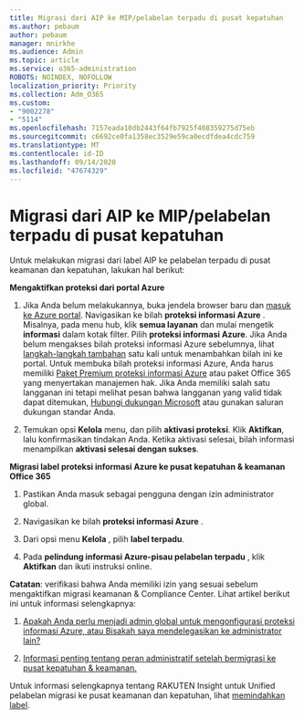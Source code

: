 ```yaml
---
title: Migrasi dari AIP ke MIP/pelabelan terpadu di pusat kepatuhan
ms.author: pebaum
author: pebaum
manager: mnirkhe
ms.audience: Admin
ms.topic: article
ms.service: o365-administration
ROBOTS: NOINDEX, NOFOLLOW
localization_priority: Priority
ms.collection: Adm_O365
ms.custom:
- "9002278"
- "5114"
ms.openlocfilehash: 7157eada10db2443f64fb7925f408359275d75eb
ms.sourcegitcommit: c6692ce0fa1358ec3529e59ca0ecdfdea4cdc759
ms.translationtype: MT
ms.contentlocale: id-ID
ms.lasthandoff: 09/14/2020
ms.locfileid: "47674329"
---
```

# <a name="migration-from-aip-to-mipunified-labeling-in-the-compliance-center"></a>Migrasi dari AIP ke MIP/pelabelan terpadu di pusat kepatuhan

Untuk melakukan migrasi dari label AIP ke pelabelan terpadu di pusat keamanan dan kepatuhan, lakukan hal berikut:

**Mengaktifkan proteksi dari portal Azure**

1. Jika Anda belum melakukannya, buka jendela browser baru dan [masuk ke Azure portal](https://docs.microsoft.com/azure/information-protection/deploy-use/configure-policy#signing-in-to-the-azure-portal). Navigasikan ke bilah **proteksi informasi Azure** . Misalnya, pada menu hub, klik **semua layanan** dan mulai mengetik **informasi** dalam kotak filter. Pilih **proteksi informasi Azure**. Jika Anda belum mengakses bilah proteksi informasi Azure sebelumnya, lihat [langkah-langkah tambahan](https://docs.microsoft.com/azure/information-protection/deploy-use/configure-policy#to-access-the-azure-information-protection-blade-for-the-first-time) satu kali untuk menambahkan bilah ini ke portal. Untuk membuka bilah proteksi informasi Azure, Anda harus memiliki [Paket Premium proteksi informasi Azure](https://www.microsoft.com/cloud-platform/azure-information-protection-pricing) atau paket Office 365 yang menyertakan manajemen hak. Jika Anda memiliki salah satu langganan ini tetapi melihat pesan bahwa langganan yang valid tidak dapat ditemukan, [Hubungi dukungan Microsoft](https://docs.microsoft.com/azure/information-protection/get-started/information-support#to-contact-microsoft-support) atau gunakan saluran dukungan standar Anda.

2. Temukan opsi **Kelola** menu, dan pilih **aktivasi proteksi**. Klik **Aktifkan**, lalu konfirmasikan tindakan Anda. Ketika aktivasi selesai, bilah informasi menampilkan **aktivasi selesai dengan sukses**.

**Migrasi label proteksi informasi Azure ke pusat kepatuhan & keamanan Office 365**

1. Pastikan Anda masuk sebagai pengguna dengan izin administrator global.

2. Navigasikan ke bilah **proteksi informasi Azure** .

3. Dari opsi menu **Kelola** , pilih **label terpadu**.

4. Pada **pelindung informasi Azure-pisau pelabelan terpadu** , klik **Aktifkan** dan ikuti instruksi online.

**Catatan**: verifikasi bahwa Anda memiliki izin yang sesuai sebelum mengaktifkan migrasi keamanan & Compliance Center. Lihat artikel berikut ini untuk informasi selengkapnya:

1. [Apakah Anda perlu menjadi admin global untuk mengonfigurasi proteksi informasi Azure, atau Bisakah saya mendelegasikan ke administrator lain?](https://docs.microsoft.com/azure/information-protection/faqs#do-you-need-to-be-a-global-admin-to-configure-azure-information-protection-or-can-i-delegate-to-other-administrators)

2. [Informasi penting tentang peran administratif setelah bermigrasi ke pusat kepatuhan & keamanan.](https://docs.microsoft.com/azure/information-protection/configure-policy-migrate-labels#important-information-about-administrative-roles)

Untuk informasi selengkapnya tentang RAKUTEN Insight untuk Unified pelabelan migrasi ke pusat keamanan dan kepatuhan, lihat [memindahkan label](https://docs.microsoft.com/azure/information-protection/configure-policy-migrate-labels).
